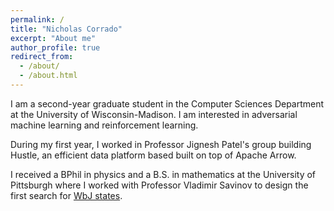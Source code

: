 ```yaml
---
permalink: /
title: "Nicholas Corrado"
excerpt: "About me"
author_profile: true
redirect_from: 
  - /about/
  - /about.html
---
```


I am a second-year graduate student in the Computer Sciences Department at the University of Wisconsin-Madison. I am interested in adversarial machine learning and reinforcement learning.

During my first year, I worked in Professor Jignesh Patel's group building Hustle, 
an efficient data platform based built on top of Apache Arrow.

I received a BPhil in physics and a B.S. in mathematics at the University of Pittsburgh where I worked with Professor Vladimir Savinov to design the first search for [WbJ states](https://arxiv.org/pdf/1105.5829.pdf).
